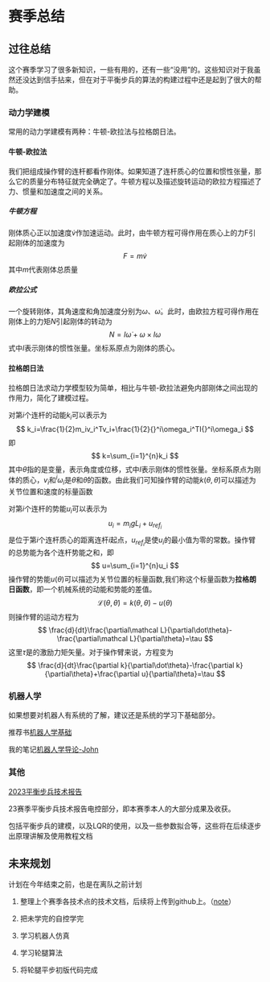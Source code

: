# 赛季总结

##  过往总结

这个赛季学习了很多新知识，一些有用的，还有一些“没用”的。这些知识对于我虽然还没达到信手拈来，但在对于平衡步兵的算法的构建过程中还是起到了很大的帮助。

### 动力学建模

常用的动力学建模有两种：牛顿-欧拉法与拉格朗日法。

#### 牛顿-欧拉法

我们把组成操作臂的连杆都看作刚体。如果知道了连杆质心的位置和惯性张量，那么它的质量分布特征就完全确定了。牛顿方程以及描述旋转运动的欧拉方程描述了力、惯量和加速度之间的关系。

##### 牛顿方程

刚体质心正以加速度$\dot v$作加速运动。此时，由牛顿方程可得作用在质心上的力F引起刚体的加速度为
$$
F=m\dot v
$$
其中$m$代表刚体总质量

##### 欧拉公式

一个旋转刚体，其角速度和角加速度分别为$\omega、\dot \omega$。此时，由欧拉方程可得作用在刚体上的力矩$N$引起刚体的转动为
$$
N=I{\dot\omega}+\omega\times I\omega
$$
式中$I$表示刚体的惯性张量。坐标系原点为刚体的质心。

#### 拉格朗日法

拉格朗日法求动力学模型较为简单，相比与牛顿-欧拉法避免内部刚体之间出现的作用力，简化了建模过程。

对第$i$个连杆的动能$k_i$可以表示为
$$
k_i=\frac{1}{2}m_iv_i^Tv_i+\frac{1}{2}{}^i\omega_i^TI{}^i\omega_i
$$
即
$$
k=\sum_{i=1}^{n}k_i
$$
其中$\theta$指的是变量，表示角度或位移，式中$I$表示刚体的惯性张量。坐标系原点为刚体的质心，$v_i$和${}^i\omega_i$是$\theta$和$\dot\theta$的函数。由此我们可知操作臂的动能$k(\theta,\dot\theta)$可以描述为关节位置和速度的标量函数

对第$i$个连杆的势能$u_i$可以表示为
$$
u_i=m_igL_i+u_{{ref}_i}
$$
是位于第$i$个连杆质心的距离连杆$i$起点，$u_{{ref}_i}$是使$u_i$的最小值为零的常数。操作臂的总势能为各个连杆势能之和，即
$$
u=\sum_{i=1}^{n}u_i
$$
操作臂的势能$u(\theta)$可以描述为关节位置的标量函数,我们称这个标量函数为**拉格朗日函数**，即一个机械系统的动能和势能的差值。
$$
\mathcal{L}(\theta,\dot\theta)=k(\theta,\dot\theta)-u(\theta)
$$
则操作臂的运动方程为
$$
\frac{d}{dt}\frac{\partial\mathcal L}{\partial\dot\theta}-\frac{\partial\mathcal L}{\partial\theta}=\tau
$$
这里$\tau$是的激励力矩矢量。对于操作臂来说，方程变为
$$
\frac{d}{dt}\frac{\partial k}{\partial\dot\theta}-\frac{\partial k}{\partial\theta}+\frac{\partial u}{\partial\theta}=\tau
$$

### 机器人学

如果想要对机器人有系统的了解，建议还是系统的学习下基础部分。

推荐书[机器人学基础](https://github.com/hhzzzzzr/notes/blob/main/机器人学基础/机器人学导论.pdf)

我的笔记[机器人学导论-John](https://github.com/hhzzzzzr/notes/blob/main/机器人学基础/机器人学导论-John.md)

### 其他

[2023平衡步兵技术报告](https://github.com/hhzzzzzr/notes/blob/main/平-衡-步-兵/技术报告2023.pdf)

23赛季平衡步兵技术报告电控部分，即本赛季本人的大部分成果及收获。

包括平衡步兵的建模，以及LQR的使用，以及一些参数拟合等，这些将在后续逐步出原理讲解及使用教程文档



## 未来规划

计划在今年结束之前，也是在离队之前计划

1. 整理上个赛季各技术点的技术文档，后续将上传到github上。（[note](https://github.com/hhzzzzzr/notes)）

2. 把未学完的自控学完

3. 学习机器人仿真

4. 学习轮腿算法

5. 将轮腿平步初版代码完成

   
